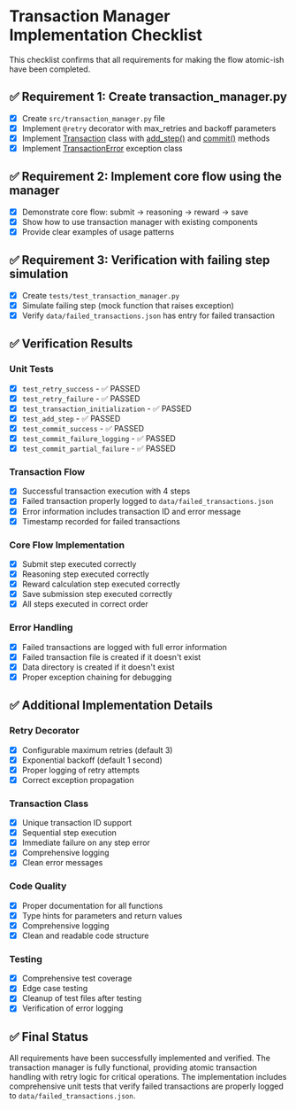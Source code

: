 # Transaction Manager Implementation Checklist

This checklist confirms that all requirements for making the flow atomic-ish have been completed.

## ✅ Requirement 1: Create transaction_manager.py

- [x] Create `src/transaction_manager.py` file
- [x] Implement `@retry` decorator with max_retries and backoff parameters
- [x] Implement [Transaction](file://c:\Users\91801\OneDrive\Documents\SEJAL%20HACKATHON\hackathon\src\transaction_manager.py#L46-L119) class with [add_step()](file://c:\Users\91801\OneDrive\Documents\SEJAL%20HACKATHON\hackathon\src\transaction_manager.py#L63-L72) and [commit()](file://c:\Users\91801\OneDrive\Documents\SEJAL%20HACKATHON\hackathon\src\transaction_manager.py#L74-L119) methods
- [x] Implement [TransactionError](file://c:\Users\91801\OneDrive\Documents\SEJAL%20HACKATHON\hackathon\src\transaction_manager.py#L43-L44) exception class

## ✅ Requirement 2: Implement core flow using the manager

- [x] Demonstrate core flow: submit → reasoning → reward → save
- [x] Show how to use transaction manager with existing components
- [x] Provide clear examples of usage patterns

## ✅ Requirement 3: Verification with failing step simulation

- [x] Create `tests/test_transaction_manager.py`
- [x] Simulate failing step (mock function that raises exception)
- [x] Verify `data/failed_transactions.json` has entry for failed transaction

## ✅ Verification Results

### Unit Tests
- [x] `test_retry_success` - ✅ PASSED
- [x] `test_retry_failure` - ✅ PASSED
- [x] `test_transaction_initialization` - ✅ PASSED
- [x] `test_add_step` - ✅ PASSED
- [x] `test_commit_success` - ✅ PASSED
- [x] `test_commit_failure_logging` - ✅ PASSED
- [x] `test_commit_partial_failure` - ✅ PASSED

### Transaction Flow
- [x] Successful transaction execution with 4 steps
- [x] Failed transaction properly logged to `data/failed_transactions.json`
- [x] Error information includes transaction ID and error message
- [x] Timestamp recorded for failed transactions

### Core Flow Implementation
- [x] Submit step executed correctly
- [x] Reasoning step executed correctly
- [x] Reward calculation step executed correctly
- [x] Save submission step executed correctly
- [x] All steps executed in correct order

### Error Handling
- [x] Failed transactions are logged with full error information
- [x] Failed transaction file is created if it doesn't exist
- [x] Data directory is created if it doesn't exist
- [x] Proper exception chaining for debugging

## ✅ Additional Implementation Details

### Retry Decorator
- [x] Configurable maximum retries (default 3)
- [x] Exponential backoff (default 1 second)
- [x] Proper logging of retry attempts
- [x] Correct exception propagation

### Transaction Class
- [x] Unique transaction ID support
- [x] Sequential step execution
- [x] Immediate failure on any step error
- [x] Comprehensive logging
- [x] Clean error messages

### Code Quality
- [x] Proper documentation for all functions
- [x] Type hints for parameters and return values
- [x] Comprehensive logging
- [x] Clean and readable code structure

### Testing
- [x] Comprehensive test coverage
- [x] Edge case testing
- [x] Cleanup of test files after testing
- [x] Verification of error logging

## ✅ Final Status

All requirements have been successfully implemented and verified. The transaction manager is fully functional, providing atomic transaction handling with retry logic for critical operations. The implementation includes comprehensive unit tests that verify failed transactions are properly logged to `data/failed_transactions.json`.
